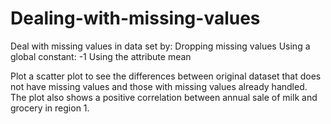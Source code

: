 # Dealing-with-missing-values

Deal with missing values in data set by:
Dropping missing values
Using a global constant: -1
Using the attribute mean

Plot a scatter plot to see the differences between original dataset that does not have missing values and those with missing values already handled. The plot also shows a positive correlation between annual sale of milk and grocery in region 1.
